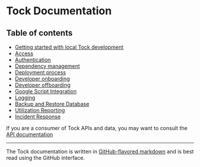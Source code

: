 # Tock Documentation

## Table of contents

- [Getting started with local Tock development](local-development.md)
- [Access](access.md)
- [Authentication](authentication.md)
- [Dependency management](dependency-management.md)
- [Deployment process](deployment-process.md)
- [Developer onboarding](onboarding.md)
- [Developer offboarding](offboarding.md)
- [Google Script Integration](google-script-integration.md)
- [Logging](logging.md)
- [Backup and Restore Database](backup-and-restore-database.md)
- [Utilization Reporting](utilization.md)
- [Incident Response](incident-response.md)

If you are a consumer of Tock APIs and data, you may want to consult the [API documentation](../api-docs)

-----------

The Tock documentation is written in
[GitHub-flavored markdown][gh-md] and is best read using the GitHub interface.

[gh-md]: https://guides.github.com/features/mastering-markdown/#GitHub-flavored-markdown


